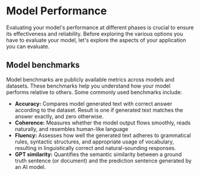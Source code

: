 # Model Performance

Evaluating your model's performance at different phases is crucial to ensure its effectiveness and reliability. Before exploring the various options you have to evaluate your model, let's explore the aspects of your application you can evaluate.

## Model benchmarks

Model benchmarks are publicly available metrics across models and datasets. These benchmarks help you understand how your model performs relative to others. Some commonly used benchmarks include:

- **Accuracy:** Compares model generated text with correct answer according to the dataset. Result is one if generated text matches the answer exactly, and zero otherwise.
- **Coherence:** Measures whether the model output flows smoothly, reads naturally, and resembles human-like language
- **Fluency:** Assesses how well the generated text adheres to grammatical rules, syntactic structures, and appropriate usage of vocabulary, resulting in linguistically correct and natural-sounding responses.
- **GPT similarity:** Quantifies the semantic similarity between a ground truth sentence (or document) and the prediction sentence generated by an AI model.
